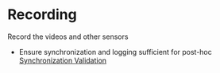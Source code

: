 # Recording

Record the videos and other sensors

- Ensure synchronization and logging sufficient for post-hoc [Synchronization Validation](Synchronization-Validation.md)
